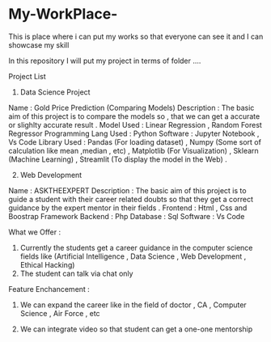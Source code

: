 # My-WorkPlace-
This is place where i can put my works so that everyone can see it and I can showcase my skill

In this repository I will put my project in terms of folder ....

Project List
1) Data Science Project 

Name : Gold Price Prediction (Comparing Models)
Description : The basic aim of this project is to compare the models so , that we can get a accurate or slighlty accurate result . 
Model Used : Linear Regression , Random Forest Regressor 
Programming Lang Used : Python 
Software : Jupyter Notebook , Vs Code 
Library Used : Pandas (For loading dataset) , Numpy (Some sort of calculation like mean ,median , etc) , Matplotlib (For Visualization) , 
Sklearn (Machine Learning) , Streamlit (To display the model in the Web) . 

2) Web Development 

Name : ASKTHEEXPERT
Description : The basic aim of this project is to guide a student with their career related doubts so that they get a correct guidance by the expert mentor 
              in their fields . 
Frontend : Html , Css and Boostrap Framework 
Backend : Php 
Database : Sql 
Software : Vs Code 

What we Offer : 

1) Currently the students get a career guidance in the computer science fields like (Artificial Intelligence , Data Science , Web Development , Ethical Hacking)
2) The student can talk via chat only 

Feature Enchancement : 

1) We can expand the career like in the field of doctor , CA , Computer Science , Air Force , etc 



2) We can integrate video so that student can get a one-one mentorship 




